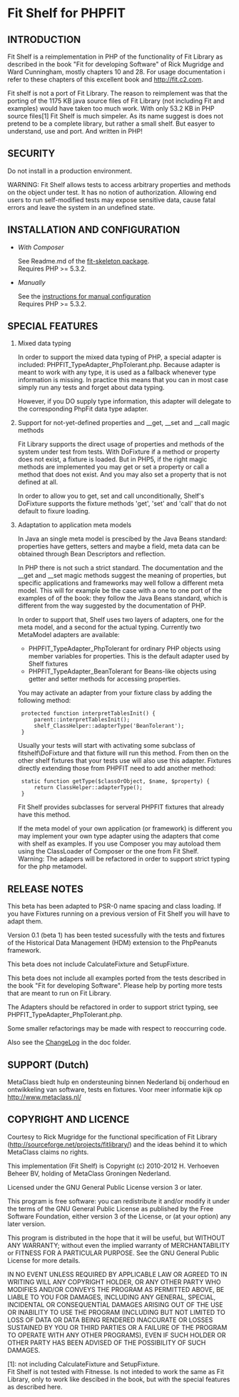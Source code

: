 Fit Shelf for PHPFIT
====================
 
INTRODUCTION
------------

Fit Shelf is a reimplementation in PHP of the functionality of Fit Library as described in 
the book "Fit for developing Software" of Rick Mugridge and Ward Cunningham, 
mostly chapters 10 and 28. For usage documentation i refer to these chapters of this 
excellent book and http://fit.c2.com.

Fit shelf is not a port of Fit Library. The reason to reimplement was that the porting 
of the  1175 KB java source files of Fit Library (not including Fit and examples) 
would have taken too much work. With only 53.2 KB in PHP source files[1] Fit Shelf is 
much simpeler. As its name suggest is does not pretend to be a complete library,
but rather a small shelf. But easyer to understand, use and port. And written in PHP!


SECURITY
--------

Do not install in a production environment.

WARNING: Fit Shelf allows tests to access arbitrary properties and methods on the object under test. 
It has no notion of authorization. Allowing end users to run self-modified tests may expose sensitive 
data, cause fatal errors and leave the system in an undefined state. 


INSTALLATION AND CONFIGURATION
------------------------------

- *With Composer*    

  See Readme.md of the [fit-skeleton package](https://github.com/metaclass-nl/fit-skeleton).  
  Requires PHP >= 5.3.2.
  
- *Manually*  
  
  See the [instructions for manual configuration](doc/ConfigManually.md)  
  Requires PHP >= 5.3.2.

SPECIAL FEATURES
----------------

1. Mixed data typing

	In order to support the mixed data typing of PHP, a special adapter
	is included: PHPFIT_TypeAdapter_PhpTolerant.php. Because adapter is
	meant to work with any type, it is used as a fallback whenever 
	type information is missing. In practice this means that
	you can in most case simply run any tests and forget about data typing.
	
	However, if you DO supply type information, this adapter will delegate
	to the corresponding PhpFit data type adapter.

2. Support for not-yet-defined properties and __get, __set and __call magic methods

	Fit Library supports the direct usage of properties and methods
	of the system under test from tests. With DoFixture if a method or
	property does not exist, a fixture is loaded. But in PHP5, 
	if the right magic methods are implemented you may
	get or set a property or call a method that does not exist. 
	And you may also set a property that is not defined at all.
	
	In order to allow you to get, set and call unconditionally, 
	Shelf's DoFixture supports the fixture methods 'get', 'set' and 'call' 
	that do not default to fixure loading. 

3. Adaptation to application meta models

	In Java an single meta model is prescibed by the Java Beans standard:
	properties have getters, setters and maybe a field, meta data can be
	obtained through Bean Descriptors and reflection.
	
	In PHP there is not such a strict standard. The documentation and the
	__get and __set magic methods suggest the meaning of properties,
	but specific applications and frameworks may well follow a different 
	meta model. This will for example be the case with a one to one port
	of the examples of of the book: they follow the Java Beans standard,
	which is different from the way suggested by the documentation of PHP.
	
	In order to support that, Shelf uses two layers of adapters, one 
	for the meta model, and a second for the actual typing. Currently
	two MetaModel adapters are available:
	- PHPFIT_TypeAdapter_PhpTolerant for ordinary PHP objects using member variables
	  for properties. This is the default adapter used by Shelf fixtures
	- PHPFIT_TypeAdapter_BeanTolerant for Beans-like objects using getter and setter 
	  methods for accessing properties.
	
	You may activate an adapter from your fixture class by adding the following method:
	
		protected function interpretTablesInit() {
			parent::interpretTablesInit();
			shelf_ClassHelper::adapterType('BeanTolerant');
		}
		
	Usually your tests will start with activating some subclass of fitshelf\DoFixture and 
	that fixture will run this method. From then on the other shelf fixtures that 
	your tests use will also use this adapter. Fixtures directly extending those
	from PHPFIT need to add another method:
	
		static function getType($classOrObject, $name, $property) {
			return ClassHelper::adapterType();
		}
		
	Fit Shelf provides subclasses for serveral PHPFIT fixtures that already have this method.
	
	If the meta model of your own application (or framework) is different
	you may implement your own type adapter using the adapters that come
	with shelf as examples. If you use Composer you may autoload them using
	the ClassLoader of Composer or the one from Fit Shelf.  
	Warning: The adapers will be refactored in order
	to support strict typing for the php metamodel.

RELEASE NOTES
-------------

This beta has been adapted to PSR-0 name spacing and class loading. 
If you have Fixtures running on a previous version of Fit Shelf you
will have to adapt them.

Version 0.1 (beta 1) has been tested sucessfully with the tests and fixtures of the 
Historical Data Management (HDM) extension to the PhpPeanuts framework.

This beta does not include CalculateFixture and SetupFixture.

This beta does not include all examples ported from the tests described 
in the book "Fit for developing Software". Please help by porting more
tests that are meant to run on Fit Library.

The Adapters should be refactored in order to support strict typing,
see PHPFIT_TypeAdapter_PhpTolerant.php.

Some smaller refactorings may be made with respect to reoccurring code.

Also see the [ChangeLog](doc/ChangeLog.md) in the doc folder.

   
SUPPORT (Dutch)
---------------

MetaClass biedt hulp en ondersteuning binnen Nederland bij onderhoud 
en ontwikkeling van software, tests en fixtures. 
Voor meer informatie kijk op http://www.metaclass.nl/


COPYRIGHT AND LICENCE
---------------------

Courtesy to Rick Mugridge for the functional specification of Fit Library 
(http://sourceforge.net/projects/fitlibrary/) and the ideas behind it 
to which MetaClass claims no rights.
 
This implementation (Fit Shelf) is Copyright (c) 2010-2012 H. Verhoeven Beheer BV, 
holding of MetaClass Groningen Nederland.

Licensed under the GNU General Public License version 3 or later.

This program is free software: you can redistribute it and/or modify
it under the terms of the GNU General Public License as published by
the Free Software Foundation, either version 3 of the License, or
(at your option) any later version.

This program is distributed in the hope that it will be useful,
but WITHOUT ANY WARRANTY; without even the implied warranty of
MERCHANTABILITY or FITNESS FOR A PARTICULAR PURPOSE.  See the
GNU General Public License for more details.

IN NO EVENT UNLESS REQUIRED BY APPLICABLE LAW OR AGREED TO IN WRITING
WILL ANY COPYRIGHT HOLDER, OR ANY OTHER PARTY WHO MODIFIES AND/OR CONVEYS
THE PROGRAM AS PERMITTED ABOVE, BE LIABLE TO YOU FOR DAMAGES, INCLUDING ANY
GENERAL, SPECIAL, INCIDENTAL OR CONSEQUENTIAL DAMAGES ARISING OUT OF THE
USE OR INABILITY TO USE THE PROGRAM (INCLUDING BUT NOT LIMITED TO LOSS OF
DATA OR DATA BEING RENDERED INACCURATE OR LOSSES SUSTAINED BY YOU OR THIRD
PARTIES OR A FAILURE OF THE PROGRAM TO OPERATE WITH ANY OTHER PROGRAMS),
EVEN IF SUCH HOLDER OR OTHER PARTY HAS BEEN ADVISED OF THE POSSIBILITY OF
SUCH DAMAGES.


[1]: not including CalculateFixture and SetupFixture.  
     Fit Shelf is not tested with Fitnesse. Is not inteded to work the
     same as Fit Library, only to work like descibed in the book, but with the 
     special features as described here.

